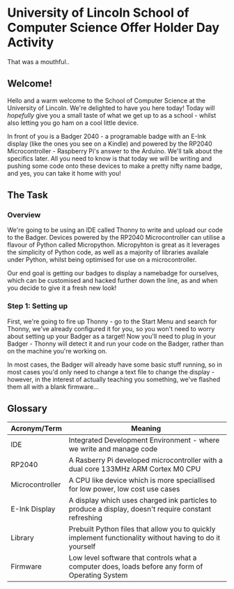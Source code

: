 # University of Lincoln School of Computer Science Offer Holder Day Activity

That was a mouthful..

  

## Welcome!


Hello and a warm welcome to the School of Computer Science at the University of Lincoln. We're delighted to have you here today! Today will _hopefully_ give you a small taste of what we get up to as a school - whilst also letting you go ham on a cool little device.

In front of you is a Badger 2040 - a programable badge with an E-Ink display (like the ones you see on a Kindle) and powered by the RP2040 Microcontroller - Raspberry Pi's answer to the Arduino. We'll talk about the specifics later. All you need to know is that today we will be writing and pushing some code onto these devices to make a pretty nifty name badge, and yes, you can take it home with you!

## The Task
### Overview
We're going to be using an IDE called Thonny to write and upload our code to the Badger. Devices powered by the RP2040 Microcontroller can utilise a flavour of Python called Micropython. Micropyhton is great as it leverages the simplicity of Python code, as well as a majority of libraries availale under Python, whilst being optimised for use on a microcontroller.  

Our end goal is getting our badges to display a namebadge for ourselves, which can be customised and hacked further down the line, as and when you decide to give it a fresh new look!

### Step 1: Setting up
First, we're going to fire up Thonny - go to the Start Menu and search for Thonny, we've already configured it for you, so you won't need to worry about setting up your Badger as a target! Now you'll need to plug in your Badger - Thonny will detect it and run your code on the Badger, rather than on the machine you're working on. 

In most cases, the Badger will already have some basic stuff running, so in most cases you'd only need to change a text file to change the display - however, in the interest of actually teaching you something, we've flashed them all with a blank firmware...

## Glossary
| Acronym/Term | Meaning |
|--|--|
| IDE | Integrated Development Environment - where we write and manage code |
| RP2040 | A Rasberry Pi developed microcontroller with a dual core 133MHz ARM Cortex M0 CPU
| Microcontroller | A CPU like device which is more speciallised for low power, low cost use cases
| E-Ink Display | A display which uses charged ink particles to produce a display, doesn't require constant refreshing
| Library | Prebuilt Python files that allow you to quickly implement functionality without having to do it yourself
| Firmware | Low level software that controls what a computer does, loads before any form of Operating System
 

